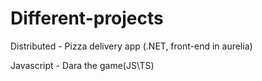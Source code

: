 # Different-projects

Distributed - Pizza delivery app (.NET, front-end in aurelia)

Javascript - Dara the game(JS\TS)
